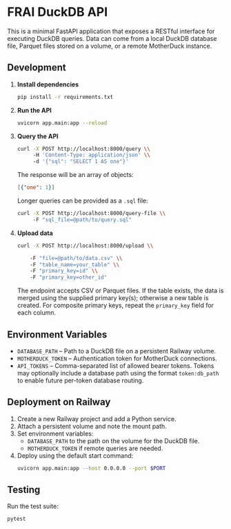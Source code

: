 # FRAI DuckDB API

This is a minimal FastAPI application that exposes a RESTful interface for executing DuckDB queries. Data can come from a local DuckDB database file, Parquet files stored on a volume, or a remote MotherDuck instance.

## Development

1. **Install dependencies**
   ```bash
   pip install -r requirements.txt
   ```
2. **Run the API**
   ```bash
   uvicorn app.main:app --reload
   ```
3. **Query the API**
   ```bash
   curl -X POST http://localhost:8000/query \\
        -H 'Content-Type: application/json' \\
        -d '{"sql": "SELECT 1 AS one"}'
   ```
   The response will be an array of objects:
   ```json
   [{"one": 1}]
   ```

   Longer queries can be provided as a `.sql` file:
   ```bash
   curl -X POST http://localhost:8000/query-file \\
        -F "sql_file=@path/to/query.sql"
   ```

4. **Upload data**
   ```bash
   curl -X POST http://localhost:8000/upload \\

       -F "file=@path/to/data.csv" \\
       -F "table_name=your_table" \\
       -F "primary_key=id" \\
       -F "primary_key=other_id"
   ```
   The endpoint accepts CSV or Parquet files. If the table exists, the data
   is merged using the supplied primary key(s); otherwise a new table is created.
   For composite primary keys, repeat the `primary_key` field for each column.


## Environment Variables

- `DATABASE_PATH` – Path to a DuckDB file on a persistent Railway volume.
- `MOTHERDUCK_TOKEN` – Authentication token for MotherDuck connections.
- `API_TOKENS` – Comma-separated list of allowed bearer tokens. Tokens may
  optionally include a database path using the format `token:db_path` to enable
  future per-token database routing.

## Deployment on Railway

1. Create a new Railway project and add a Python service.
2. Attach a persistent volume and note the mount path.
3. Set environment variables:
   - `DATABASE_PATH` to the path on the volume for the DuckDB file.
   - `MOTHERDUCK_TOKEN` if remote queries are needed.
4. Deploy using the default start command:
   ```bash
   uvicorn app.main:app --host 0.0.0.0 --port $PORT
   ```

## Testing

Run the test suite:
```bash
pytest
```
